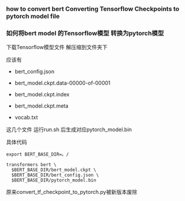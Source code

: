 ### how to convert bert Converting Tensorflow Checkpoints to pytorch model file


### 如何将bert model 的Tensorflow模型 转换为pytorch模型


下载Tensorflow模型文件
解压缩到文件夹下

应该有

- bert_config.json

- bert_model.ckpt.data-00000-of-00001

- bert_model.ckpt.index

- bert_model.ckpt.meta

- vocab.txt

这几个文件
运行run.sh
后生成对应pytorch_model.bin

具体代码

```
export BERT_BASE_DIR=。/

transformers bert \
  $BERT_BASE_DIR/bert_model.ckpt \
  $BERT_BASE_DIR/bert_config.json \
  $BERT_BASE_DIR/pytorch_model.bin

```


原来convert_tf_checkpoint_to_pytorch.py被新版本废除